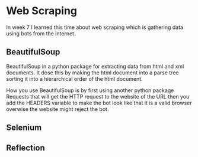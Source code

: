 # Web Scraping
In week 7 I learned this time about web scraping which is gathering data using bots from the internet.

## BeautifulSoup
BeautifulSoup in a python package for extracting data from html and xml documents. It dose this by making the html document into a parse tree sorting it into a hierarchical order of the html document.

How you use BeautifulSoup is by first using another python package Requests that will get the HTTP request to the website of the URL then you add the HEADERS variable to make the bot look like that it is a valid browser overwise the website might reject the bot. 

## Selenium
## Reflection
